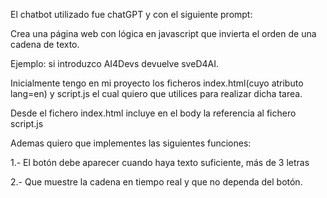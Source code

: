 El chatbot utilizado fue chatGPT y con el siguiente prompt:

Crea una página web con lógica en javascript que invierta el orden de una cadena de texto.

Ejemplo: si introduzco AI4Devs devuelve sveD4AI.

Inicialmente tengo en mi proyecto los ficheros index.html(cuyo atributo lang=en) y script.js el cual quiero que utilices para realizar dicha tarea.

Desde el fichero index.html incluye en el body la referencia al fichero script.js

Ademas quiero que implementes las siguientes funciones:

1.- El botón debe aparecer cuando haya texto suficiente, más de 3 letras

2.- Que muestre la cadena en tiempo real y que no dependa del botón.

